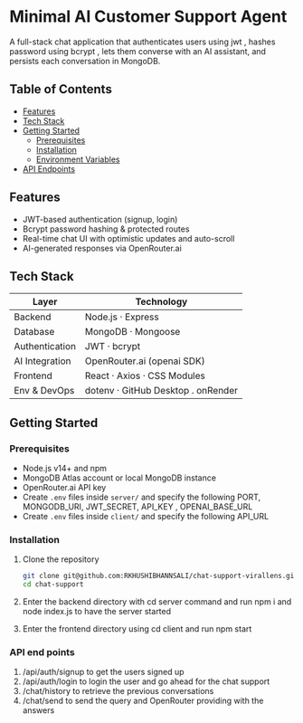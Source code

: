 # Minimal AI Customer Support Agent

A full-stack chat application that authenticates users using jwt , hashes password using bcrypt , lets them converse with an AI assistant, and persists each conversation in MongoDB.

## Table of Contents

- [Features](#features)  
- [Tech Stack](#tech-stack)  
- [Getting Started](#getting-started)  
  - [Prerequisites](#prerequisites)  
  - [Installation](#installation)  
  - [Environment Variables](#environment-variables)  
- [API Endpoints](#api-endpoints)  

## Features

- JWT-based authentication (signup, login)  
- Bcrypt password hashing & protected routes  
- Real-time chat UI with optimistic updates and auto-scroll  
- AI-generated responses via OpenRouter.ai  


## Tech Stack

| Layer           | Technology                  |
| --------------- | ----------------------------|
| Backend         | Node.js · Express           |
| Database        | MongoDB · Mongoose          |
| Authentication  | JWT · bcrypt                |
| AI Integration  | OpenRouter.ai (openai SDK)  |
| Frontend        | React · Axios · CSS Modules |
| Env & DevOps    | dotenv · GitHub Desktop  . onRender   |

## Getting Started

### Prerequisites

- Node.js v14+ and npm  
- MongoDB Atlas account or local MongoDB instance  
- OpenRouter.ai API key  
- Create `.env` files inside `server/` and specify the following PORT, MONGODB_URI, JWT_SECRET, API_KEY , OPENAI_BASE_URL
- Create `.env` files inside `client/` and specify the following API_URL

### Installation

1. Clone the repository  
   ```bash
   git clone git@github.com:RKHUSHIBHANNSALI/chat-support-virallens.git
   cd chat-support 
2. Enter the backend directory with cd server command and run npm i and node index.js to have the server started 

3. Enter the frontend directory using cd client and run npm start

### API end points 

1. /api/auth/signup to get the users signed up
2. /api/auth/login to login the user and go ahead for the chat support 
3. /chat/history to retrieve the previous conversations
4. /chat/send to send the query and OpenRouter providing with the answers








